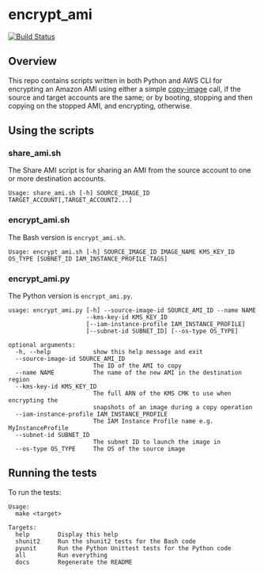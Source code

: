 # encrypt_ami

[![Build Status](https://img.shields.io/travis/alexharv074/encrypt_ami.svg)](https://travis-ci.org/alexharv074/encrypt_ami)

## Overview

This repo contains scripts written in both Python and AWS CLI for encrypting an Amazon AMI using either a simple [copy-image](https://boto3.amazonaws.com/v1/documentation/api/latest/reference/services/ec2.html#EC2.Client.copy_image) call, if the source and target accounts are the same; or by booting, stopping and then copying on the stopped AMI, and encrypting, otherwise.

## Using the scripts

### share_ami.sh

The Share AMI script is for sharing an AMI from the source account to one or more destination accounts.

```text
Usage: share_ami.sh [-h] SOURCE_IMAGE_ID TARGET_ACCOUNT[,TARGET_ACCOUNT2...]
```

### encrypt_ami.sh

The Bash version is `encrypt_ami.sh`.

```text
Usage: encrypt_ami.sh [-h] SOURCE_IMAGE_ID IMAGE_NAME KMS_KEY_ID OS_TYPE [SUBNET_ID IAM_INSTANCE_PROFILE TAGS]
```

### encrypt_ami.py

The Python version is `encrypt_ami.py`.

```text
usage: encrypt_ami.py [-h] --source-image-id SOURCE_AMI_ID --name NAME
                      --kms-key-id KMS_KEY_ID
                      [--iam-instance-profile IAM_INSTANCE_PROFILE]
                      [--subnet-id SUBNET_ID] [--os-type OS_TYPE]

optional arguments:
  -h, --help            show this help message and exit
  --source-image-id SOURCE_AMI_ID
                        The ID of the AMI to copy
  --name NAME           The name of the new AMI in the destination region
  --kms-key-id KMS_KEY_ID
                        The full ARN of the KMS CMK to use when encrypting the
                        snapshots of an image during a copy operation
  --iam-instance-profile IAM_INSTANCE_PROFILE
                        The IAM Instance Profile name e.g. MyInstanceProfile
  --subnet-id SUBNET_ID
                        The subnet ID to launch the image in
  --os-type OS_TYPE     The OS of the source image
```

## Running the tests

To run the tests:

```text
Usage:
  make <target>

Targets:
  help        Display this help
  shunit2     Run the shunit2 tests for the Bash code
  pyunit      Run the Python Unittest tests for the Python code
  all         Run everything
  docs        Regenerate the README
```

